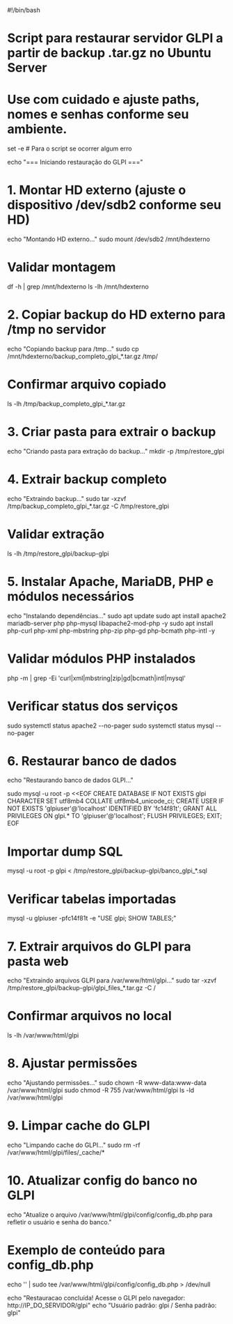 #!/bin/bash
# Script para restaurar servidor GLPI a partir de backup .tar.gz no Ubuntu Server
# Use com cuidado e ajuste paths, nomes e senhas conforme seu ambiente.

set -e  # Para o script se ocorrer algum erro

echo "=== Iniciando restauração do GLPI ==="

# 1. Montar HD externo (ajuste o dispositivo /dev/sdb2 conforme seu HD)
echo "Montando HD externo..."
sudo mount /dev/sdb2 /mnt/hdexterno

# Validar montagem
df -h | grep /mnt/hdexterno
ls -lh /mnt/hdexterno

# 2. Copiar backup do HD externo para /tmp no servidor
echo "Copiando backup para /tmp..."
sudo cp /mnt/hdexterno/backup_completo_glpi_*.tar.gz /tmp/

# Confirmar arquivo copiado
ls -lh /tmp/backup_completo_glpi_*.tar.gz

# 3. Criar pasta para extrair o backup
echo "Criando pasta para extração do backup..."
mkdir -p /tmp/restore_glpi

# 4. Extrair backup completo
echo "Extraindo backup..."
sudo tar -xzvf /tmp/backup_completo_glpi_*.tar.gz -C /tmp/restore_glpi

# Validar extração
ls -lh /tmp/restore_glpi/backup-glpi

# 5. Instalar Apache, MariaDB, PHP e módulos necessários
echo "Instalando dependências..."
sudo apt update
sudo apt install apache2 mariadb-server php php-mysql libapache2-mod-php -y
sudo apt install php-curl php-xml php-mbstring php-zip php-gd php-bcmath php-intl -y

# Validar módulos PHP instalados
php -m | grep -Ei 'curl|xml|mbstring|zip|gd|bcmath|intl|mysql'

# Verificar status dos serviços
sudo systemctl status apache2 --no-pager
sudo systemctl status mysql --no-pager

# 6. Restaurar banco de dados
echo "Restaurando banco de dados GLPI..."

sudo mysql -u root -p <<EOF
CREATE DATABASE IF NOT EXISTS glpi CHARACTER SET utf8mb4 COLLATE utf8mb4_unicode_ci;
CREATE USER IF NOT EXISTS 'glpiuser'@'localhost' IDENTIFIED BY 'fc14f81t';
GRANT ALL PRIVILEGES ON glpi.* TO 'glpiuser'@'localhost';
FLUSH PRIVILEGES;
EXIT;
EOF

# Importar dump SQL
mysql -u root -p glpi < /tmp/restore_glpi/backup-glpi/banco_glpi_*.sql

# Verificar tabelas importadas
mysql -u glpiuser -pfc14f81t -e "USE glpi; SHOW TABLES;"

# 7. Extrair arquivos do GLPI para pasta web
echo "Extraindo arquivos GLPI para /var/www/html/glpi..."
sudo tar -xzvf /tmp/restore_glpi/backup-glpi/glpi_files_*.tar.gz -C /

# Confirmar arquivos no local
ls -lh /var/www/html/glpi

# 8. Ajustar permissões
echo "Ajustando permissões..."
sudo chown -R www-data:www-data /var/www/html/glpi
sudo chmod -R 755 /var/www/html/glpi
ls -ld /var/www/html/glpi

# 9. Limpar cache do GLPI
echo "Limpando cache do GLPI..."
sudo rm -rf /var/www/html/glpi/files/_cache/*

# 10. Atualizar config do banco no GLPI
echo "Atualize o arquivo /var/www/html/glpi/config/config_db.php para refletir o usuário e senha do banco."

# Exemplo de conteúdo para config_db.php
echo '<?php
class DB extends DBmysql {
    public $dbhost = "localhost";
    public $dbuser = "glpiuser";
    public $dbpassword = "fc14f81t";
    public $dbdefault = "glpi";
}
?>' | sudo tee /var/www/html/glpi/config/config_db.php > /dev/null

echo "Restauracao concluída! Acesse o GLPI pelo navegador: http://IP_DO_SERVIDOR/glpi"
echo "Usuário padrão: glpi / Senha padrão: glpi"
